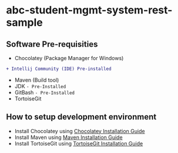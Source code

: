 # abc-student-mgmt-system-rest-sample

## Software Pre-requisities
* Chocolatey (Package Manager for Windows)
```diff 
+ Intellij Community (IDE) Pre-installed
```
* Maven (Build tool) 
* JDK ```- Pre-Installed```
* GitBash ```- Pre-Installed```
* TortoiseGit 

## How to setup development environment
* Install Chocolatey using [Chocolatey Installation Guide](https://chocolatey.org/install)
* Install Maven using [Maven Installation Guide](https://community.chocolatey.org/packages/maven)
* Install TortoiseGit using [TortoiseGit Installation Guide](https://community.chocolatey.org/packages/tortoisegit)

